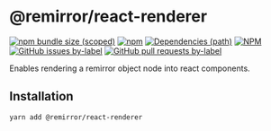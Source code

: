 # @remirror/react-renderer

[![npm bundle size (scoped)](https://img.shields.io/bundlephobia/minzip/@remirror/react-renderer.svg?style=for-the-badge)](https://bundlephobia.com/result?p=@remirror/react-renderer) [![npm](https://img.shields.io/npm/dm/@remirror/react-renderer.svg?style=for-the-badge&logo=npm)](https://www.npmjs.com/package/@remirror/react-renderer) [![Dependencies (path)](https://img.shields.io/david/ifiokjr/remirror.svg?logo=npm&path=@remirror%2Frenderer-react&style=for-the-badge)](https://github.com/ifiokjr/remirror/blob/master/@remirror/react-renderer/package.json) [![NPM](https://img.shields.io/npm/l/@remirror/react-renderer.svg?style=for-the-badge)](https://github.com/ifiokjr/remirror/blob/master/LICENSE) [![GitHub issues by-label](https://img.shields.io/github/issues/ifiokjr/remirror/@remirror/react-renderer.svg?label=Open%20Issues&logo=github&style=for-the-badge)](https://github.com/ifiokjr/remirror/issues?utf8=%E2%9C%93&q=is%3Aissue+is%3Aopen+sort%3Aupdated-desc+label%3A%40remirror%2Frenderer-react) [![GitHub pull requests by-label](https://img.shields.io/github/issues-pr/ifiokjr/remirror/@remirror/react-renderer.svg?label=Open%20Pull%20Requests&logo=github&style=for-the-badge)](https://github.com/ifiokjr/remirror/pulls?utf8=%E2%9C%93&q=is%3Apr+is%3Aopen+sort%3Aupdated-desc+label%3A%40remirror%2Frenderer-react)

Enables rendering a remirror object node into react components.

## Installation

```bash
yarn add @remirror/react-renderer
```
